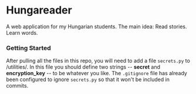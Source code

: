 # Hungareader

A web application for my Hungarian students.  The main idea: Read stories. Learn words.

### Getting Started

After pulling all the files in this repo, you will need to add a file `secrets.py` to /utilities/. In this file you should define two strings -- __secret__ and __encryption_key__ -- to be whatever you like. The `.gitignore` file has already been configured to ignore `secrets.py` so that it won't be included in commits.


